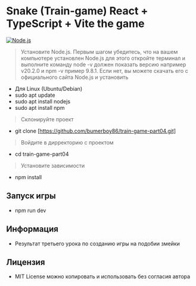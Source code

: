 # Snake (Train-game) React + TypeScript + Vite the game

[![Node.js](https://img.shields.io/badge/Node.js-v20.2.0.-green)](https://nodejs.org/ru)

> Установите Node.js. Первым шагом убедитесь, что на вашем компьютере установлен Node.js для этого откройте терминал и выполните команду node -v должен показать версию например v20.2.0 и npm -v пример 9.8.1. Если нет, вы можете скачать его с официального сайта Node.js и установить

- Для Linux (Ubuntu/Debian)
- sudo apt update
- sudo apt install nodejs
- sudo apt install npm

> Склонируйте проект

- git clone [https://github.com/bumerboy86/train-game-part04.git]

> Войдите в дирректорию с проектом

- cd train-game-part04

> Установите зависимости

- npm install

## Запуск игры

- npm run dev

## Информация

- Результат третьего урока по созданию игры на подобии змейки

## Лицензия

- MIT License можно копировать и использовать без согласия автора
